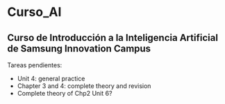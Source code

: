 # Curso_AI

## Curso de Introducción a la Inteligencia Artificial de Samsung Innovation Campus

Tareas pendientes:
 - Unit 4: general practice
 - Chapter  3 and 4: complete theory and revision
 - Complete theory of Chp2 Unit 6?